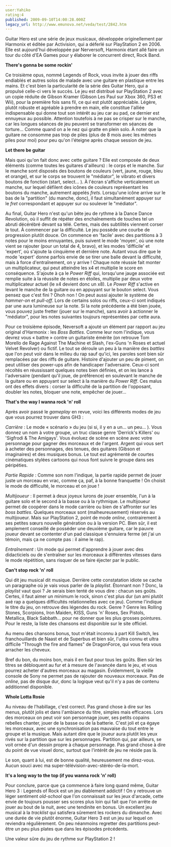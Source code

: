```yaml
---
user:Yahiko
rating:4
published: 2009-09-10T14:00:28.000Z
legacy_url: http://www.emunova.net/veda/test/2842.htm
---
```

Guitar Hero est une série de jeux musicaux, développée originellement par Harmonix et éditée par Activision, qui a déferlé sur PlayStation 2 en 2006\. Elle est aujourd'hui développée par Nerversoft, Harmonix étant allé faire un tour du côté d'EA Games pour y élaborer le concurrent direct, Rock Band.  

  

**There's gonna be some rockin'**  

  

Ce troisième opus, nommé Legends of Rock, vous invite à jouer des riffs endiablés et autres solos de malade avec une guitare en plastique entre les mains. Et c'est bien la particularité de la série des Guitar Hero, qui a propulsé celle-ci vers le succès. Le jeu est distribué sur PlayStation 2 avec un copie réduite de Gibson Kramer (Gibson Les Paul sur Xbox 360, PS3 et Wii), pour la première fois sans fil, ce qui est plutôt appréciable. Légère, plutôt robuste et agréable à prendre en main, elle constitue l'alliée indispensable qui donne tout son intérêt au jeu car au pad, ce dernier est ennuyeux au possible. Attention toutefois à ne pas se crisper sur le manche, car les longues séances de jeu peuvent se transformer en séances de torture... Comme quand on a le nez qui gratte en plein solo. À noter que la guitare ne consomme pas trop de piles (plus de 8 mois avec les mêmes piles pour moi) pour peu qu'on l'éteigne après chaque session de jeu.  

  

**Let there be guitar**  

  

Mais quoi qu'on fait donc avec cette guitare ? Elle est composée de deux éléments (comme toutes les guitares d'ailleurs) : le corps et le manche. Sur le manche sont disposés des boutons de couleurs (vert, jaune, rouge, bleu et orange), et sur le corps se trouvent le "médiator", le vibrato et divers boutons de fonction (start, select... ). À l'écran s'affiche verticalement un manche, sur lequel défilent des icônes de couleurs représentant les boutons du manche, autrement appelés _frets_. Lorsqu'une icône arrive sur le bas de la "partition" (du manche, donc), il faut simultanément appuyer sur le _fret_ correspondant et appuyer sur ou soulever le "médiator".   

  

Au final, Guitar Hero n'est qu'un bête jeu de rythme à la Dance Dance Revolution, où il suffit de répéter des enchaînements de touches tel un abruti décérébré devant sa télé. Certes, mais des subtilités viennent corser le tout. À commencer par la difficulté. Le jeu possède une courbe de progression plutôt douce. On commence en 'facile' avec des partitions à 3 notes pour le moins ennuyantes, puis suivent le mode 'moyen', où une note vient se rajouter (pour un total de 4, bravo), et les modes 'difficile' et 'expert', où s'ajoute la cinquième et dernière note. Autant vous dire que le mode 'expert' donne parfois envie de se tirer une balle devant la difficulté, mais à force d'entraînement, on y arrive ! Chaque note réussie fait monter un multiplicateur, qui peut atteindre les x4 et multiplie le score en conséquence. S'ajoute à ça le _Power Riff_ qui, lorsqu'une jauge associée est remplie suite à la réussite de notes en étoiles, multiplie par deux votre multiplicateur actuel (le x4 devient donc un x8). Le _Power Riff_ s'active en levant le manche de la guitare ou en appuyant sur le bouton select. Vous pensez que c'est fini ? Ohoh non ! On peut aussi ajouter le système de _hammer-on_ et _pull-off_. Lors de certains solos ou riffs, ceux-ci sont indiqués par une aura lumineuse sur la note. Si la note précédente a été bien jouée, vous pouvez juste fretter (jouer sur le manche), sans avoir à actionner le "médiator", pour les notes suivantes toujours représentées par cette aura.  

  

Pour ce troisième épisode, Neversoft a ajouté un élément par rapport au jeu original d'Harmonix : les _Boss Battles_. Comme leur nom l'indique, vous devrez vous « battre » contre un guitariste émérite (on retrouve Tom Morello de Rage Against The Machine et Slash, l'ex-Guns 'n Roses et actuel Velvet Revolver) ou fictif. Le tout se déroule un peu à la manière des _battles_ que l'on peut voir dans le milieu du rap sauf qu'ici, les paroles sont bien sûr remplacées par des riffs de guitare. Histoire d'ajouter un peu de piment, on peut utiliser des power-ups afin de handicaper l'adversaire. Ceux-ci sont récoltés en réussissant quelques notes bien définies, et on les lance à l'adversaire (pendant qu'il joue, de préférence) en soulevant le manche de la guitare ou en appuyant sur select à la manière du _Power Riff_. Ces malus ont des effets divers : corser la difficulté de la partition de l'opposant, doubler les notes, bloquer une note, empêcher de jouer...  

  

**That's the way I wanna rock 'n' roll**  

  

Après avoir passé le _gameplay_ en revue, voici les différents modes de jeu que vous pourrez trouver dans GH3 :   

  

_Carrière_ : Le mode « scénario » du jeu (si si, il y en a un... un peu... ). Vous donnez un nom à votre groupe, un truc classe genre 'Derrick's Killers' ou 'Sigfrodi & The Amigays'. Vous évoluez de scène en scène avec votre personnage pour gagner des morceaux et de l'argent. Argent qui vous sert à acheter des personnages, des tenues, des guitares (Gibson et imaginaires) et des musiques bonus. Le tout est agrémenté de courtes cinématiques stylées cartoons qui nous font suivre le groupe dans ses péripéties.  

_Partie Rapide_ : Comme son nom l'indique, la partie rapide permet de jouer juste un morceau en vrac, comme ça, paf, à la bonne franquette ! On choisit le mode de difficulté, le morceau et on joue !  

_Multijoueur_ : Il permet à deux joyeux lurons de jouer ensemble, l'un à la guitare solo et le second à la basse ou à la rythmique. Le multijoueur permet de coopérer dans le mode carrière ou bien de s'affronter sur les _boss battles_. Quelques morceaux sont (malheureusement) réservés au multijoueur. Mais sur PlayStation 2, point de mode _online_, contrairement à ses petites sœurs nouvelle génération ou à la version PC. Bien sûr, il est amplement conseillé de posséder une deuxième guitare, car le pauvre joueur devant se contenter d'un pad classique s'ennuiera ferme (et j'ai un témoin, mais ça ne compte pas : il aime le rap).  

_Entraînement_ : Un mode qui permet d'apprendre à jouer avec des didacticiels ou de s'entraîner sur les morceaux à différentes vitesses dans le mode répétition, sans risquer de se faire éjecter par le public.  

  

**Can't stop rock 'n' roll**  

  

Qui dit jeu musical dit musique. Derrière cette constatation idiote se cache un paragraphe où je vais vous parler de la _playlist_. Étonnant non ? Donc, la _playlist_ vaut quoi ? Je serais bien tenté de vous dire : chacun ses goûts. Certes, il faut aimer un minimum le rock, sinon c'est plus dur (un ami plutôt axé rap a quelques difficultés relationnelles avec ce jeu). Comme l'indique le titre du jeu, on retrouve des légendes du rock. Genre ? Genre les Rolling Stones, Scorpions, Iron Maiden, KISS, Guns 'n' Roses, Sex Pistols, Metallica, Black Sabbath... pour ne donner que les plus grosses pointures. Pour le reste, la liste des chansons est disponible sur le site officiel.  

  

Au menu des chansons bonus, tout m'était inconnu à part Kill Switch, les franchouillards de Naast et de Superbus et bien sûr, l'ultra connu et ultra difficile "Through the fire and flames" de DragonForce, qui vous fera vous arracher les cheveux.  

  

Bref du bon, du moins bon, mais il en faut pour tous les goûts. Bien sûr les titres se débloquent au fur et à mesure de l'avancée dans le jeu, et vous pourrez acheter d'autres morceaux au magasin. Évidemment, la vieille console de Sony ne permet pas de rajouter de nouveaux morceaux. Pas de _online_, pas de disque dur, donc la logique veut qu'il n'y a pas de contenu additionnel disponible.  

  

**Whole Lotta Rosie**  

  

Au niveau de l'habillage, c'est correct. Pas grand chose à dire sur les menus, plutôt jolis et dans l'ambiance du titre, simples mais efficaces. Lors des morceaux on peut voir son personnage jouer, ses petits copains rebelles chanter, jouer de la basse ou de la batterie. C'est joli et ça égaye les morceaux, avec une synchronisation pas mauvaise du tout entre le groupe et la musique. Mais autant dire que le joueur aura plutôt les yeux rivés sur la partition que sur les personnages. Partition qui, par ailleurs, se voit ornée d'un dessin propre à chaque personnage. Pas grand chose à dire du point de vue visuel donc, surtout que l'intérêt de jeu ne réside pas là.  

  

Le son, quant à lui, est de bonne qualité, heureusement me direz-vous. Aucun souci avec ma super-télévision-avec-stéréo-de-la-mort.  

  

**It's a long way to the top (if you wanna rock 'n' roll)**  

  

Pour conclure, parce que ça commence à faire long quand même, Guitar Hero 3 : Legends of Rock est un jeu diablement addictif ! On y retrouve un léger sentiment _old-school_ que l'on connaissait sur les jeux d'arcade, cette envie de toujours pousser ses scores plus loin qui fait que l'on arrête de jouer au bout de la nuit, avec une tendinite en bonus. Un excellent jeu musical à la _tracklist_ qui satisfera sûrement les rockers du dimanche. Avec une durée de vie plutôt énorme, Guitar Hero 3 est un jeu sur lequel on reviendra régulièrement. On peu néanmoins regretter des partitions peut-être un peu plus plates que dans les épisodes précédents.  

  

Une valeur sûre du jeu de rythme sur PlayStation 2 !